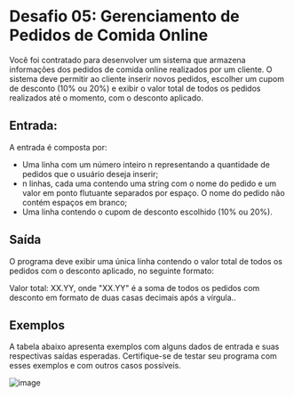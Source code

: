 # Desafio 05: Gerenciamento de Pedidos de Comida Online

Você foi contratado para desenvolver um sistema que armazena informações dos pedidos de comida online realizados por um cliente. O sistema deve permitir ao cliente inserir novos pedidos, escolher um cupom de desconto (10% ou 20%) e exibir o valor total de todos os pedidos realizados até o momento, com o desconto aplicado.

## Entrada:
A entrada é composta por:

- Uma linha com um número inteiro n representando a quantidade de pedidos que o usuário deseja inserir;
- n linhas, cada uma contendo uma string com o nome do pedido e um valor em ponto flutuante separados por espaço. O nome do pedido não contém espaços em branco;
- Uma linha contendo o cupom de desconto escolhido (10% ou 20%).

## Saída

O programa deve exibir uma única linha contendo o valor total de todos os pedidos com o desconto aplicado, no seguinte formato:

Valor total: XX.YY, onde "XX.YY" é a soma de todos os pedidos com desconto em formato de duas casas decimais após a vírgula..

## Exemplos

A tabela abaixo apresenta exemplos com alguns dados de entrada e suas respectivas saídas esperadas. Certifique-se de testar seu programa com esses exemplos e com outros casos possíveis.

![image](https://user-images.githubusercontent.com/108991648/234869087-354eae5f-ed62-46c5-8a0e-7d56eed4266f.png)

